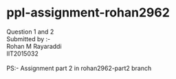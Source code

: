 # ppl-assignment-rohan2962
Question 1 and 2<br>
Submitted by :-<br>
Rohan M Rayaraddi<br>
IIT2015032<br><br>
PS:- Assignment part 2 in rohan2962-part2 branch
